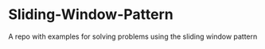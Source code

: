 # Sliding-Window-Pattern
A repo with examples for solving problems using the sliding window pattern
